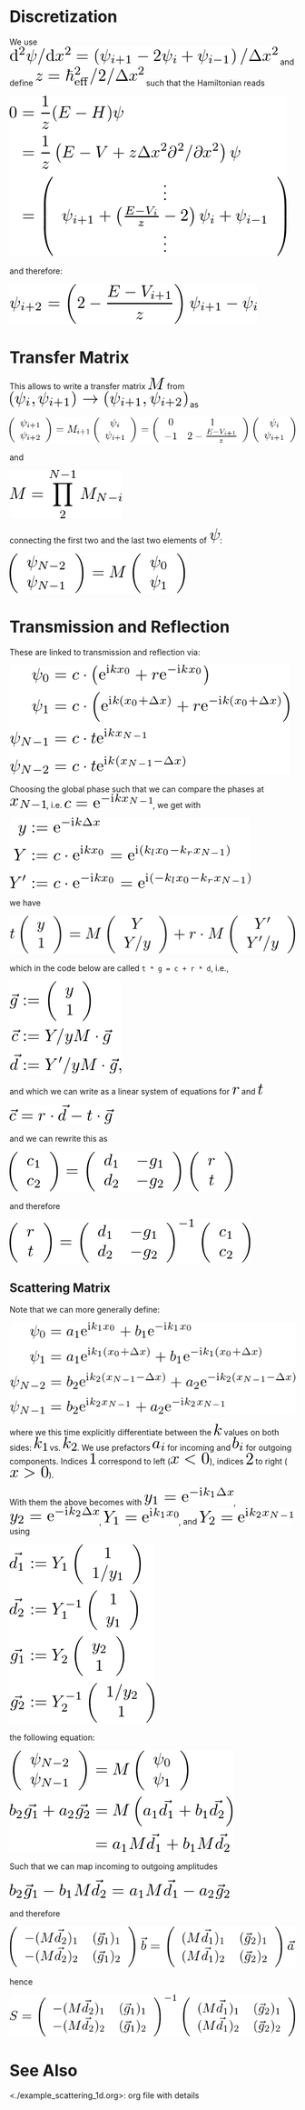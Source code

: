 

# Discretization

We use <img src="img/example_scattering_1d_23f8e90beeda6cd2c245c194fe3b355ca752cd71.png" alt="example_scattering_1d_23f8e90beeda6cd2c245c194fe3b355ca752cd71.png" />
and define <img src="img/example_scattering_1d_fecf8136ee41f1fa1efd0ec79a6eaf8a7775aac3.png" alt="example_scattering_1d_fecf8136ee41f1fa1efd0ec79a6eaf8a7775aac3.png" />
such that the Hamiltonian reads


<div class="figure">
<p><img src="img/example_scattering_1d_32b47cdc1ef542df3d403cd4d1642eb69be3c50e.png" alt="example_scattering_1d_32b47cdc1ef542df3d403cd4d1642eb69be3c50e.png" /></p>
</div>

and therefore:


<div class="figure">
<p><img src="img/example_scattering_1d_3c65bb62ed411618388c8409a80c027814fe86d8.png" alt="example_scattering_1d_3c65bb62ed411618388c8409a80c027814fe86d8.png" /></p>
</div>


# Transfer Matrix

This allows to write a transfer matrix <img src="img/example_scattering_1d_2c35f52ee9161be37ecdf2323e238bed1e748759.png" alt="example_scattering_1d_2c35f52ee9161be37ecdf2323e238bed1e748759.png" /> from
<img src="img/example_scattering_1d_ee4995121ca33b976157b03d35553a6a3fdf8112.png" alt="example_scattering_1d_ee4995121ca33b976157b03d35553a6a3fdf8112.png" />
as


<div class="figure">
<p><img src="img/example_scattering_1d_3fbdcb4066603da0023826f3ceebdb97a96b9933.png" alt="example_scattering_1d_3fbdcb4066603da0023826f3ceebdb97a96b9933.png" /></p>
</div>

and


<div class="figure">
<p><img src="img/example_scattering_1d_5e283ebba2f64da72ee0f3bd22238ea02dcd913a.png" alt="example_scattering_1d_5e283ebba2f64da72ee0f3bd22238ea02dcd913a.png" /></p>
</div>

connecting the first two and the last two elements of <img src="img/example_scattering_1d_d4d41339468db966b96739543dfeeaa6f34d9162.png" alt="example_scattering_1d_d4d41339468db966b96739543dfeeaa6f34d9162.png" />:


<div class="figure">
<p><img src="img/example_scattering_1d_c64cb3dc97ff6c8fd8d0b3ef8c1a0e172847ee4c.png" alt="example_scattering_1d_c64cb3dc97ff6c8fd8d0b3ef8c1a0e172847ee4c.png" /></p>
</div>


# Transmission and Reflection

These are linked to transmission and reflection via:


<div class="figure">
<p><img src="img/example_scattering_1d_3442db6737556748dbd7e9aa9a8b22066cfa1f67.png" alt="example_scattering_1d_3442db6737556748dbd7e9aa9a8b22066cfa1f67.png" /></p>
</div>

Choosing the global phase such that we can compare the phases at
<img src="img/example_scattering_1d_f3a850c6022001c89bdba8f4af42dfe892ed0dfe.png" alt="example_scattering_1d_f3a850c6022001c89bdba8f4af42dfe892ed0dfe.png" />, i.e. <img src="img/example_scattering_1d_1405f1ba730e2e407abc989e67bd0251c9231558.png" alt="example_scattering_1d_1405f1ba730e2e407abc989e67bd0251c9231558.png" />, we get
with


<div class="figure">
<p><img src="img/example_scattering_1d_4e149651dd0ab942cdd2e51b359c2df699e5f0d4.png" alt="example_scattering_1d_4e149651dd0ab942cdd2e51b359c2df699e5f0d4.png" /></p>
</div>

we have


<div class="figure">
<p><img src="img/example_scattering_1d_79d5584d1caf7ac0a35d6d2882cd8d7ba08121c2.png" alt="example_scattering_1d_79d5584d1caf7ac0a35d6d2882cd8d7ba08121c2.png" /></p>
</div>

which in the code below are called
`t * g = c + r * d`, i.e.,


<div class="figure">
<p><img src="img/example_scattering_1d_36f60021486769e58cdb9eac1db5b4824a980491.png" alt="example_scattering_1d_36f60021486769e58cdb9eac1db5b4824a980491.png" /></p>
</div>

and which we can write as a linear system of equations
for <img src="img/example_scattering_1d_e764246f405f6bbd04ab95dbdd287a2f66ab5615.png" alt="example_scattering_1d_e764246f405f6bbd04ab95dbdd287a2f66ab5615.png" /> and <img src="img/example_scattering_1d_6b2816ab2157d57ff3de6c581ae6ba86b3b2c989.png" alt="example_scattering_1d_6b2816ab2157d57ff3de6c581ae6ba86b3b2c989.png" />


<div class="figure">
<p><img src="img/example_scattering_1d_102f5648807b144b98af42891a1d095a8105878e.png" alt="example_scattering_1d_102f5648807b144b98af42891a1d095a8105878e.png" /></p>
</div>

and we can rewrite this as


<div class="figure">
<p><img src="img/example_scattering_1d_7227cff381505287ea3c604b6037a24d216fb3d3.png" alt="example_scattering_1d_7227cff381505287ea3c604b6037a24d216fb3d3.png" /></p>
</div>

and therefore


<div class="figure">
<p><img src="img/example_scattering_1d_762d245d121d26aee2b5d531c6b6993cab78a0ae.png" alt="example_scattering_1d_762d245d121d26aee2b5d531c6b6993cab78a0ae.png" /></p>
</div>


## Scattering Matrix

Note that we can more generally define:


<div class="figure">
<p><img src="img/example_scattering_1d_448ac7c59022504a1228f51740a0c89be08f0c5d.png" alt="example_scattering_1d_448ac7c59022504a1228f51740a0c89be08f0c5d.png" /></p>
</div>

where we this time explicitly differentiate between the <img src="img/example_scattering_1d_34e78eac9c17dd37c9c56b48e6b2375841a7fb4b.png" alt="example_scattering_1d_34e78eac9c17dd37c9c56b48e6b2375841a7fb4b.png" /> values
on both sides: <img src="img/example_scattering_1d_d26938a16d7a7fe0c6377a8e24c49226731a95cb.png" alt="example_scattering_1d_d26938a16d7a7fe0c6377a8e24c49226731a95cb.png" /> vs. <img src="img/example_scattering_1d_16cc34fcde7ddf0df4114d5967f977608c985928.png" alt="example_scattering_1d_16cc34fcde7ddf0df4114d5967f977608c985928.png" />. We use prefactors <img src="img/example_scattering_1d_ce257a5978dbbee7770e6f1dac1569e0754b1b41.png" alt="example_scattering_1d_ce257a5978dbbee7770e6f1dac1569e0754b1b41.png" /> for
incoming and <img src="img/example_scattering_1d_493f5ed61355ba46134454362bf4d446492bc7a7.png" alt="example_scattering_1d_493f5ed61355ba46134454362bf4d446492bc7a7.png" /> for outgoing components. Indices <img src="img/example_scattering_1d_08e52b1c89139291748d01c62586442e3f277a48.png" alt="example_scattering_1d_08e52b1c89139291748d01c62586442e3f277a48.png" /> correspond to
left (<img src="img/example_scattering_1d_3ca2ec59b4a81e6dc3d97e94e291bd5916fe90ef.png" alt="example_scattering_1d_3ca2ec59b4a81e6dc3d97e94e291bd5916fe90ef.png" />), indices <img src="img/example_scattering_1d_e869c67913d7f966007ed1a6a946946486a5124a.png" alt="example_scattering_1d_e869c67913d7f966007ed1a6a946946486a5124a.png" /> to right (<img src="img/example_scattering_1d_4bce61bcded1d90f108ebb9024d95e83bdc20ef8.png" alt="example_scattering_1d_4bce61bcded1d90f108ebb9024d95e83bdc20ef8.png" />).

With them the above becomes with
<img src="img/example_scattering_1d_6dfe724c95115c0eb012e9fbd0391b70d92051ca.png" alt="example_scattering_1d_6dfe724c95115c0eb012e9fbd0391b70d92051ca.png" />,
<img src="img/example_scattering_1d_afe26864229ce4cfef18d59efd7c028b16ddf7d3.png" alt="example_scattering_1d_afe26864229ce4cfef18d59efd7c028b16ddf7d3.png" />,
<img src="img/example_scattering_1d_46e1df1cb55748d15531ec2eee6b5bd3f3954580.png" alt="example_scattering_1d_46e1df1cb55748d15531ec2eee6b5bd3f3954580.png" />, and
<img src="img/example_scattering_1d_0dd639481baa66686ad46ac0bf51cad484a6aa9c.png" alt="example_scattering_1d_0dd639481baa66686ad46ac0bf51cad484a6aa9c.png" /> using


<div class="figure">
<p><img src="img/example_scattering_1d_8c48a96a3d51584ba8a8c49f04d7e35e77b15b31.png" alt="example_scattering_1d_8c48a96a3d51584ba8a8c49f04d7e35e77b15b31.png" /></p>
</div>

the following equation:


<div class="figure">
<p><img src="img/example_scattering_1d_edc2e9d90993077bd0bcd6f4586f577981ec58a9.png" alt="example_scattering_1d_edc2e9d90993077bd0bcd6f4586f577981ec58a9.png" /></p>
</div>

Such that we can map incoming to outgoing amplitudes


<div class="figure">
<p><img src="img/example_scattering_1d_50bf2ee01f9f2287a2f9da72d4e64adbcc119250.png" alt="example_scattering_1d_50bf2ee01f9f2287a2f9da72d4e64adbcc119250.png" /></p>
</div>

and therefore


<div class="figure">
<p><img src="img/example_scattering_1d_5879f8fc040aa036e8d57beba88c93f5c69aa3f5.png" alt="example_scattering_1d_5879f8fc040aa036e8d57beba88c93f5c69aa3f5.png" /></p>
</div>

hence


<div class="figure">
<p><img src="img/example_scattering_1d_c49aff0e8393151b717e4215b2c395d65fd03a71.png" alt="example_scattering_1d_c49aff0e8393151b717e4215b2c395d65fd03a71.png" /></p>
</div>


# See Also

<./example_scattering_1d.org>: org file with details

